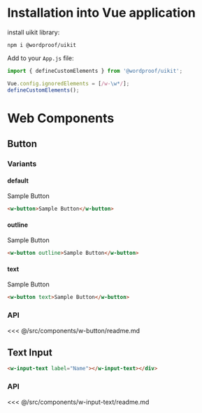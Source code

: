 # Installation into Vue application

install uikit library:

```
npm i @wordproof/uikit
```

Add to your `App.js` file:

```js
import { defineCustomElements } from '@wordproof/uikit';

Vue.config.ignoredElements = [/w-\w*/];
defineCustomElements();
```

# Web Components

## Button

### Variants

#### default

<div style="margin-top:1rem;"><w-button>Sample Button</w-button></div>

```html
<w-button>Sample Button</w-button>
```

#### outline

<div style="margin-top:1rem;"><w-button outline>Sample Button</w-button></div>

```html
<w-button outline>Sample Button</w-button>
```

#### text

<div style="margin-top:1rem;"><w-button text>Sample Button</w-button></div>

```html
<w-button text>Sample Button</w-button>
```

### API

<<< @/src/components/w-button/readme.md

## Text Input

<div style="margin-top:1rem;"><w-input-text label="Email" type="email"></w-input-text></div>

```html
<w-input-text label="Name"></w-input-text></div>
```

### API

<<< @/src/components/w-input-text/readme.md
